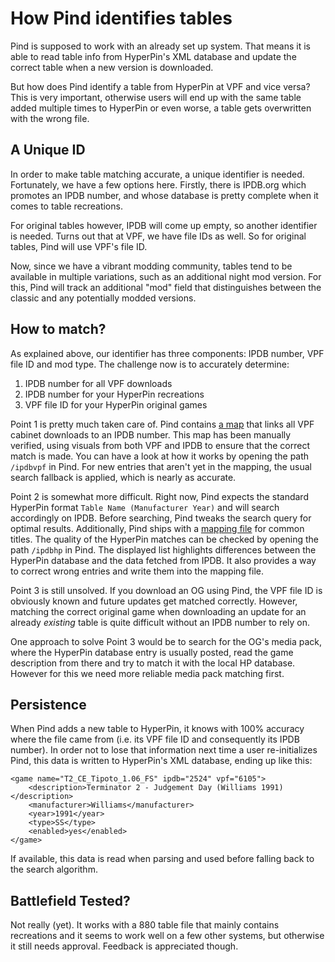How Pind identifies tables
==========================

Pind is supposed to work with an already set up system. That means it is able to read table info from HyperPin's
XML database and update the correct table when a new version is downloaded.

But how does Pind identify a table from HyperPin at VPF and vice versa? This is very important, otherwise users will
end up with the same table added multiple times to HyperPin or even worse, a table gets overwritten with the
wrong file.


A Unique ID
-----------

In order to make table matching accurate, a unique identifier is needed. Fortunately, we have a few options here.
Firstly, there is IPDB.org which promotes an IPDB number, and whose database is pretty complete when it comes to table
recreations.

For original tables however, IPDB will come up empty, so another identifier is needed. Turns out that at VPF, we
have file IDs as well. So for original tables, Pind will use VPF's file ID.

Now, since we have a vibrant modding community, tables tend to be available in multiple variations, such as an
additional night mod version. For this, Pind will track an additional "mod" field that distinguishes between
the classic and any potentially modded versions.


How to match?
-------------

As explained above, our identifier has three components: IPDB number, VPF file ID and mod type. The challenge now
is to accurately determine:

1. IPDB number for all VPF downloads
2. IPDB number for your HyperPin recreations
3. VPF file ID for your HyperPin original games

Point 1 is pretty much taken care of. Pind contains [a map](https://github.com/freezy/node-pind/blob/master/server/data/ipdb-vpf.json)
that links all VPF cabinet downloads to an IPDB number. This map has been manually verified, using visuals from both
VPF and IPDB to ensure that the correct match is made. You can have a look at how it works by opening the path `/ipdbvpf`
in Pind. For new entries that aren't yet in the mapping, the usual search fallback is applied, which is nearly as
accurate.

Point 2 is somewhat more difficult. Right now, Pind expects the standard HyperPin format `Table Name (Manufacturer Year)`
and will search accordingly on IPDB. Before searching, Pind tweaks the search query for optimal results. Additionally,
Pind ships with a [mapping file](https://github.com/freezy/node-pind/blob/master/server/data/ipdb-hp.json) for common
titles. The quality of the HyperPin matches can be checked by opening the path `/ipdbhp` in Pind. The displayed list
highlights differences between the HyperPin database and the data fetched from IPDB. It also provides a way to correct
wrong entries and write them into the mapping file.

Point 3 is still unsolved. If you download an OG using Pind, the VPF file ID is obviously known and future updates
get matched correctly. However, matching the correct original game when downloading an update for an already
*existing* table is quite difficult without an IPDB number to rely on.

One approach to solve Point 3 would be to search for the OG's media pack, where the HyperPin database entry is usually
posted, read the game description from there and try to match it with the local HP database. However for this we need
more reliable media pack matching first.


Persistence
-----------

When Pind adds a new table to HyperPin, it knows with 100% accuracy where the file came from (i.e. its VPF file ID and
consequently its IPDB number). In order not to lose that information next time a user re-initializes Pind, this data
is written to HyperPin's XML database, ending up like this:

	<game name="T2_CE_Tipoto_1.06_FS" ipdb="2524" vpf="6105">
		<description>Terminator 2 - Judgement Day (Williams 1991)</description>
		<manufacturer>Williams</manufacturer>
		<year>1991</year>
		<type>SS</type>
		<enabled>yes</enabled>
	</game>

If available, this data is read when parsing and used before falling back to the search algorithm.


Battlefield Tested?
-------------------

Not really (yet). It works with a 880 table file that mainly contains recreations and it seems to work well on a few
other systems, but otherwise it still needs approval. Feedback is appreciated though.

